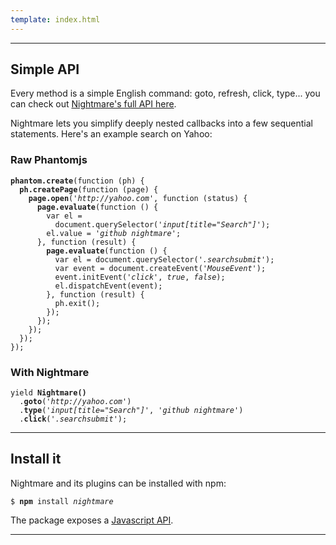 ```yaml
---
template: index.html
---
```



---


## Simple API

Every method is a simple English command: goto, refresh, click, type... you can check out [Nightmare's full API here](https://github.com/segmentio/nightmare#api).

Nightmare lets you simplify deeply nested callbacks into a few sequential statements. Here's an example search on Yahoo:

<div class="Splitcode-wrapper">

<div class="Splitcode-wrapper-left">
<h3>Raw Phantomjs</h3>
<pre><code><b>phantom.create</b>(function (ph) {
  <b>ph.createPage</b>(function (page) {
    <b>page.open</b>(<i>'http://yahoo.com'</i>, function (status) {
      <b>page.evaluate</b>(function () {
        var el =
          document.querySelector(<i>'input[title="Search"]'</i>);
        el.value = <i>'github nightmare'</i>;
      }, function (result) {
        <b>page.evaluate</b>(function () {
          var el = document.querySelector(<i>'.searchsubmit'</i>);
          var event = document.createEvent(<i>'MouseEvent'</i>);
          event.initEvent(<i>'click'</i>, <i>true</i>, <i>false</i>);
          el.dispatchEvent(event);
        }, function (result) {
          ph.exit();
        });
      });
    });
  });
});
</code></pre>
</div>

<div class="Splitcode-wrapper-right">
<h3>With Nightmare</h3>
<pre><code>yield <b>Nightmare()</b>
  .<b>goto</b>(<i>'http://yahoo.com'</i>)
  .<b>type</b>(<i>'input[title="Search"]'</i>, <i>'github nightmare'</i>)
  .<b>click</b>(<i>'.searchsubmit'</i>);
</code></pre>
</div>

</div>

---


## Install it

Nightmare and its plugins can be installed with npm:

<pre><code>$ <b>npm</b> install <i>nightmare</i></code></pre>

The package exposes a [Javascript API](https://github.com/segmentio/nightmare#api).

---
